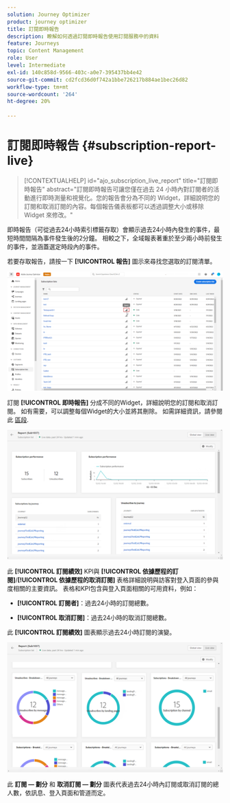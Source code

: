 ```yaml
---
solution: Journey Optimizer
product: journey optimizer
title: 訂閱即時報告
description: 瞭解如何透過訂閱即時報告使用訂閱服務中的資料
feature: Journeys
topic: Content Management
role: User
level: Intermediate
exl-id: 140c858d-9566-403c-a0e7-395437bb4e42
source-git-commit: cd2fcd36d0f742a1bbe726217b884ae1bec26d82
workflow-type: tm+mt
source-wordcount: '264'
ht-degree: 20%

---
```


# 訂閱即時報告 {#subscription-report-live}

>[!CONTEXTUALHELP]
>id="ajo_subscription_live_report"
>title="訂閱即時報告"
>abstract="訂閱即時報告可讓您僅在過去 24 小時內對訂閱者的活動進行即時測量和視覺化。您的報告會分為不同的 Widget，詳細說明您的訂閱和取消訂閱的內容。每個報告儀表板都可以透過調整大小或移除 Widget 來修改。"

即時報告（可從過去24小時索引標籤存取）會顯示過去24小時內發生的事件，最短時間間隔為事件發生後的2分鐘。 相較之下，全域報表著重於至少兩小時前發生的事件，並涵蓋選定時段內的事件。

若要存取報告，請按一下 **[!UICONTROL 報告]** 圖示來尋找您選取的訂閱清單。

![](assets/subscription_report_7.png)

訂閱 **[!UICONTROL 即時報告]** 分成不同的Widget，詳細說明您的訂閱和取消訂閱。 如有需要，可以調整每個Widget的大小並將其刪除。 如需詳細資訊，請參閱此 [區段](live-report.md).

![](assets/subscription_report_3.png)

此 **[!UICONTROL 訂閱績效]** KPI與 **[!UICONTROL 依據歷程的訂閱]**/**[!UICONTROL 依據歷程的取消訂閱]** 表格詳細說明與訪客對登入頁面的參與度相關的主要資訊。 表格和KPI包含與登入頁面相關的可用資料，例如：

* **[!UICONTROL 訂閱者]**：過去24小時的訂閱總數。

* **[!UICONTROL 取消訂閱]**：過去24小時的取消訂閱總數。

此 **[!UICONTROL 訂閱績效]** 圖表顯示過去24小時訂閱的演變。

![](assets/subscription_report_4.png)

此 **訂閱 — 劃分** 和 **取消訂閱 — 劃分** 圖表代表過去24小時內訂閱或取消訂閱的總人數，依訊息、登入頁面和管道而定。
